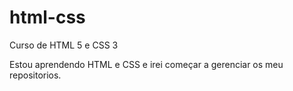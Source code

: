 # html-css
 Curso de HTML 5 e CSS 3

Estou aprendendo HTML e CSS e irei começar a gerenciar os meu repositorios.